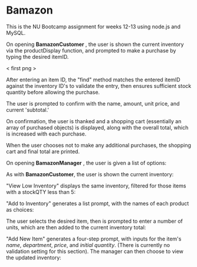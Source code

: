 # Bamazon
This is the NU Bootcamp assignment for weeks 12-13 using node.js and MySQL.

On opening **BamazonCustomer** , the user is shown the current inventory via the productDisplay function,
and prompted to make a purchase by typing the desired itemID. 

< first png >

After entering an item ID, the "find" method matches the entered itemID against the inventory ID's to validate the entry,
then ensures sufficient stock quantity before allowing the purchase.

The user is prompted to confirm with the name, amount, unit price, and current 'subtotal.' 

On confirmation, the user is thanked and a shopping cart (essentially an array of purchased objects) is displayed, 
along with the overall total, which is increased with each purchase.

When the user chooses not to make any additional purchases, the shopping cart and final total are printed.

On opening **BamazonManager** , the user is given a list of options:

As with **BamazonCustomer**, the user is shown the current inventory:

"View Low Inventory" displays the same inventory, filtered for those items with a stockQTY less than 5:

"Add to Inventory" generates a list prompt, with the names of each product as choices:

The user selects the desired item, then is prompted to enter a number of units, which are then added to the current 
inventory total:

"Add New Item" generates a four-step prompt, with inputs for the item's *name*, *department*, *price*, and *initial quantity*. (There is currently no validation setting for this section). The manager can then choose to view the updated inventory:

